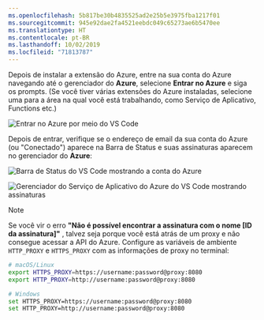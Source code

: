 ```yaml
---
ms.openlocfilehash: 5b817be30b4835525ad2e25b5e3975fba1217f01
ms.sourcegitcommit: 945e92dae2fa4521eebdc049c65273ae6b5470ee
ms.translationtype: HT
ms.contentlocale: pt-BR
ms.lasthandoff: 10/02/2019
ms.locfileid: "71813787"
---
```

Depois de instalar a extensão do Azure, entre na sua conta do Azure navegando até o gerenciador do **Azure**, selecione **Entrar no Azure** e siga os prompts. (Se você tiver várias extensões do Azure instaladas, selecione uma para a área na qual você está trabalhando, como Serviço de Aplicativo, Functions etc.)

![Entrar no Azure por meio do VS Code](../media/deploy-azure/azure-sign-in.png)

Depois de entrar, verifique se o endereço de email da sua conta do Azure (ou "Conectado") aparece na Barra de Status e suas assinaturas aparecem no gerenciador do **Azure**:

![Barra de Status do VS Code mostrando a conta do Azure](../media/deploy-azure/azure-account-status-bar.png)

![Gerenciador do Serviço de Aplicativo do Azure do VS Code mostrando assinaturas](../media/deploy-azure/azure-subscription-view.png)

> [!NOTE]
> Se você vir o erro **"Não é possível encontrar a assinatura com o nome [ID da assinatura]"** , talvez seja porque você está atrás de um proxy e não consegue acessar a API do Azure. Configure as variáveis de ambiente `HTTP_PROXY` e `HTTPS_PROXY` com as informações de proxy no terminal:
>
> ```sh
> # macOS/Linux
> export HTTPS_PROXY=https://username:password@proxy:8080
> export HTTP_PROXY=http://username:password@proxy:8080
>
> # Windows
> set HTTPS_PROXY=https://username:password@proxy:8080
> set HTTP_PROXY=http://username:password@proxy:8080
> ```
